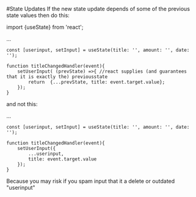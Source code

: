 #State Updates
If the new state update depends of some of the previous state values then do this:

import {useState} from 'react';

...

	const [userinput, setInput] = useState(title: '', amount: '', date: '');

	function titleChangedHandler(event){
		setUserInput( (prevState) =>{ //react supplies (and guarantees that it is exactly the) previousstate
			return	{...prevState, title: event.target.value};
		});
	}

and not this:

...

	const [userinput, setInput] = useState(title: '', amount: '', date: '');

	function titleChangedHandler(event){
		setUserInput({
			...userinput, 
			title: event.target.value
		});
	}

	
Because you may risk if you spam input that it a delete or outdated "userinput"
